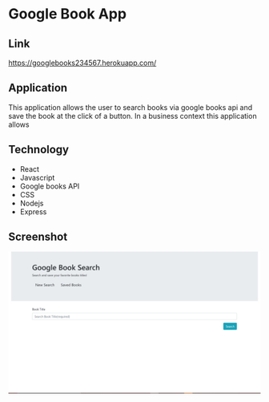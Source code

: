 # Google Book App

## Link
https://googlebooks234567.herokuapp.com/

## Application
This application allows the user to search books via google books api and save the book at the click of a button.
In a business context this application allows

## Technology
* React
* Javascript
* Google books API
* CSS
* Nodejs
* Express

## Screenshot 
![screenshot](shot.png)

